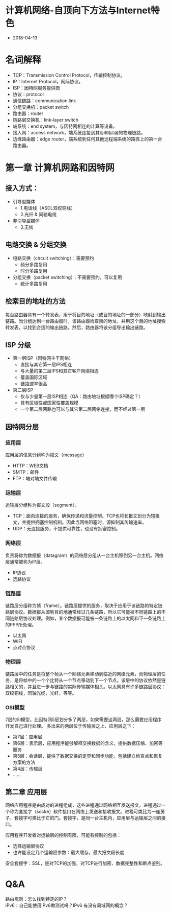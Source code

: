 # 计算机网络-自顶向下方法与Internet特色

* 2018-04-13

# 名词解释
* TCP：Transmission Control Protocol，传输控制协议。
* IP：Internet Protocol，网际协议。
* ISP：因特网服务提供商
* 协议：protocol
* 通信链路：communication link
* 分组交换机：packet switch
* 路由器：router
* 链路层交换机：link-layer switch 
* 端系统：end system，与因特网相连的计算等设备。
* 接入网：access network，端系统连接到其`边缘路由器`的物理链路。
* 边缘路由器：edge router，端系统到任何其他远程端系统的路径上的第一台路由器。

# 第一章 计算机网路和因特网

## 接入方式：
* 引导型媒体
    - 1.电话线（ASDL双绞铜线）
    - 2.光纤 & 同轴电缆
* 非引导型媒体
    - 3.无线

## 电路交换 & 分组交换
* 电路交换（circuit switching）：需要预约
    - 频分多路复用
    - 时分多路复用
* 分组交换（packet switching）：不需要预约，可以复用
    - 统计多路复用

## 检索目的地址的方法
每台路由器具有一个转发表，用于将目的地址（或目的地址的一部分）映射到输出链路。当分组达到一台路由器时，该路由器检查目的地址，并用这个目的地址搜索转发表，以找到合适的输出链路。然后，路由器将该分组导出输出链路。

## ISP 分级
* 第一层ISP（因特网主干网络）
    - 直接与其它第一层IPS相连
    - 与大量的第二层IPS和其它客户网络相连
    - 覆盖国际区域
    - 链路速率很高
* 第二层ISP
    - 仅与少量第一层ISP相连（QA：路由地址根据哪个ISP确定？）
    - 具有区域性或国家性覆盖规模
    - 一个第二层网路也可以与其它第二层网络连接，而不经过第一层

## 因特网分层

### 应用层
应用层的信息分组称为报文（message）

* HTTP：WEB文档
* SMTP：邮件
* FTP：端对端文件传输

### 运输层
运输层分组称为报文段（segment）。

* TCP：面向连接的服务，确保传递和流量控制。TCP也将长报文划分为短报文，并提供拥塞控制机制。因此当网络阻塞时，源抑制其传输速率。
* UDP：无连接服务，不提供可靠性，也没有拥塞控制。

### 网络层
负责将称为数据报（datagram）的网络层分组从一台主机移到另一台主机。网络层通常被称为IP层。

* IP协议
* 选路协议

### 链路层
链路层分组称为帧（frame）。链路层提供的服务，取决于应用于该链路的特定链路层协议。数据报从源到目的地通常经过几条链路，所以它可能被不同链路上的不同链路层协议处理。例如，某个数据报可能被一条链路上的以太网和下一条链路上的PPP所处理。

* 以太网
* WIFI
* 点对点协议

### 物理层

链路层中的任务是将整个帧从一个网络元素移动到临近的网络元素，而物理层的任务，是将帧中的一个个比特从一个节点移动到下一个节点。该层中的协议依然是链路相关的，并且进一步与链路的实际传输媒体相关。以太网具有许多链路层协议：双绞铜线，同轴光缆，光纤，等等。

### OSI模型
7层的SI模型，比因特网5层划分多了两层，如果需要这两层，那么需要应用程序开发自己进行处理。
多出来的两层位于传输层之上、应用层之下：
* 第7层：应用层
* 第6层：表示层，应用程序能够解释交换数据的含义，提供数据压缩、加密等服务
* 第5层：会话层，提供了数据交换的定界和同步功能，包括建立检查点和恢复方案的方法
* 第4层：传输层
* ……

## 第二章 应用层
网络应用程序是由成对的进程组成，这些进程通过网络相互发送报文。进程通过一个称为套接字（socke）软件接口在网络上发送和接收报文。进程可类比为一座房子，套接字可类比于它的门。套接字，是同一台主机内，应用层与运输层之间的接口。

应用程序开发者对运输层的控制有限，可能有控制的包括：
* 选择运输层协议
* 也许能设定几个运输层参数：最大缓存，最大报文段长度

安全套接字：SSL，是对TCP的加强，对TCP进行加密、数据完整性和断点鉴别。



# Q&A

路由规则：怎么找到特定的IP？  
IPv6：自己能使用IPv6做测试吗？IPv6 有没有局域网的概念？













